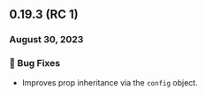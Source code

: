 ## 0.19.3 (RC 1)

### August 30, 2023

### 🐛 Bug Fixes

- Improves prop inheritance via the `config` object.
